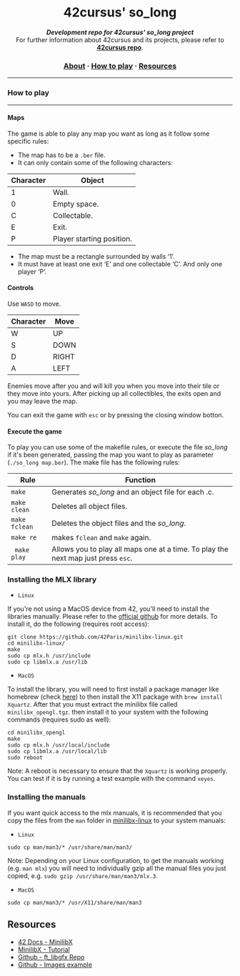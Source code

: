 <h1 align="center">
	42cursus' so_long 
</h1>

<p align="center">
	<b><i>Development repo for 42cursus' so_long project</i></b><br>
	For further information about 42cursus and its projects, please refer to <a href="https://github.com/achrafelkhnissi/1337/42curses"><b>42cursus repo</b></a>.
</p>


<h3 align="center">
	<a href="#about">About</a>
	<span> · </span>
	<a href="#how-to-play">How to play</a>
	<span> · </span>
	<a href="#resources">Resources</a>
</h3>

---

### How to play
---
#### Maps
The game is able to play any map you want as long as it follow some specific rules:
* The map has to be a ``.ber`` file.
* It can only contain some of the following characters:

| Character | Object |
| - | - |
| 1 | Wall. |
| 0 | Empty space. |
| C | Collectable. |
| E | Exit. |
| P | Player starting position. |

* The map must be a rectangle surrounded by walls ‘1’.
* It must have at least one exit ‘E’ and one collectable ‘C’. And only one player ‘P’.

#### Controls

Use `WASD` to move. 

| Character | Move |
| - | - |
| W | UP |
| S | DOWN |
| D | RIGHT |
| A | LEFT |

Enemies move after you and will kill you when you move into their tile or they move into yours. After picking up all collectibles, the exits open and you may leave the map.

You can exit the game with `esc` or by pressing the closing window botton.

#### Execute the game
To play you can use some of the makefile rules, or execute the file _so_long_ if it's been generated, passing the map you want to play as parameter (``./so_long map.ber``). The make file has the following rules:

| Rule | Function |
| - | - |
| ``make`` | Generates _so_long_ and an object file for each .c. |
| ``make clean`` | Deletes all object files. |
| ``make fclean`` | Deletes the object files and the _so_long_. |
| ``make re`` | makes ``fclean`` and ``make`` again. |
| `` make play`` | Allows you to play all maps one at a time. To play the next map just press ``esc``. |

### Installing the MLX library

* ``Linux``

If you're not using a MacOS device from 42, you'll need to install the libraries manually. Please refer to the [official github](https://github.com/42Paris/minilibx-linux) for more details. To install it, do the following (requires root access):

```shell
git clone https://github.com/42Paris/minilibx-linux.git
cd minilibx-linux/
make
sudo cp mlx.h /usr/include
sudo cp libmlx.a /usr/lib
```

* ``MacOS``

To install the library, you will need to first install a package manager like homebrew (check [here](https://brew.sh/)) to then install the X11 package with ``brew install Xquartz``. After that you must extract the minilibx file called ``minilibx_opengl.tgz``. then install it to your system with the following commands (requires sudo as well):

```shell
cd minilibx_opengl
make
sudo cp mlx.h /usr/local/include
sudo cp libmlx.a /usr/local/lib
sudo reboot
```
Note: A reboot is necessary to ensure that the ``Xquartz`` is working properly. You can test if it is by running a test example with the command ``xeyes``.

### Installing the manuals

If you want quick access to the mlx manuals, it is recommended that you copy the files from the ``man`` folder in [minilibx-linux](https://github.com/42Paris/minilibx-linux) to your system manuals:

* ``Linux``
```shell
sudo cp man/man3/* /usr/share/man/man3/
```
Note: Depending on your Linux configuration, to get the manuals working (e.g. ``man mlx``) you will need to individually gzip all the manual files you just copied, e.g. ``sudo gzip /usr/share/man/man3/mlx.3``.

* ``MacOS``
```shell
sudo cp man/man3/* /usr/X11/share/man/man3
```

## Resources
- [42 Docs - MinilibX](https://harm-smits.github.io/42docs/libs/minilibx)
- [MinilibX - Tutorial](https://gontjarow.github.io/MiniLibX/)
- [Github - ft_libgfx Repo](https://github.com/qst0/ft_libgfx)
- [Github - Images example](https://github.com/keuhdall/images_example)
